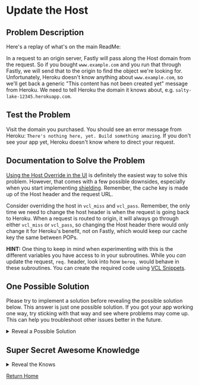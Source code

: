 # Update the Host

## Problem Description

Here's a replay of what's on the main ReadMe:

In a request to an origin server, Fastly will pass along the Host domain from the request. So if you bought `www.example.com` and you run that through Fastly, we will send that to the origin to find the object we're looking for. Unfortunately, Heroku doesn't know anything about `www.example.com`, so we'll get back a generic "This content has not been created yet" message from Heroku. We need to tell Heroku the domain it knows about, e.g. `salty-lake-12345.herokuapp.com`.

## Test the Problem

Visit the domain you purchased. You should see an error message from Heroku: `There's nothing here, yet. Build something amazing`. If you don't see your app yet, Heroku doesn't know where to direct your request.

## Documentation to Solve the Problem

[Using the Host Override in the UI](https://docs.fastly.com/guides/basic-configuration/specifying-an-override-host) is definitely the easiest way to solve this problem. However, that comes with a few possible downsides, especially when you start implementing [shielding](https://docs.fastly.com/guides/performance-tuning/shielding). Remember, the cache key is made up of the Host header and the request URL.

Consider overriding the host in `vcl_miss` and `vcl_pass`. Remember, the only time we need to change the host header is when the request is going back to Heroku. When a request is routed to origin, it will always go through either `vcl_miss` or `vcl_pass`, so changing the Host header there would only change it for Heroku's benefit, not on Fastly, which would keep our cache key the same between POPs.

**HINT:** One thing to keep in mind when experimenting with this is the different variables you have access to in your subroutines. While you _can_ update the request, `req.` header, look into how `bereq.` would behave in these subroutines. You can create the required code using [VCL Snippets](https://docs.fastly.com/vcl/vcl-snippets/using-regular-vcl-snippets/).

## One Possible Solution

Please try to implement a solution before revealing the possible solution below. This answer is just one possible solution. If you got your app working one way, try sticking with that way and see where problems may come up. This can help you troubleshoot other issues better in the future.

<details><summary>Reveal a Possible Solution</summary>
We can change the Host header only on requests that are sent to our backend. Try adding the following code to both `vcl_miss` and `vcl_pass`.

```perl
if (req.backend == F_heroku) {
  set bereq.http.host = "salty-lake-12345.herokuapp.com";
}
```

Clearly, you will need to change this code block so `F_heroku` matches your origin name on Fastly and `salty-lake-12345.herokuapp.com` to your URL on Heroku.
</details>

## Super Secret Awesome Knowledge

<details><summary>Reveal the Knows</summary>
One other option is to `unset` the Host header on backend requests. As long as you identify the domain of the app when you create the backend, i.e. you use `salty-lake-12345.herokuapp.com` and not some Heroku IP, that information is in the description of the backend. If there is no Host header defined, Fastly will use the Host defined when creating the backend.

If you want to play with this, try adding the following code block to `vcl_miss` and `vcl_pass`:

```perl
unset bereq.http.host;
```

Why do you think I'm unsetting the `bereq` Host and not the `req` Host?
</details>

[Return Home](https://github.com/squeemishly/practice_blogger)

